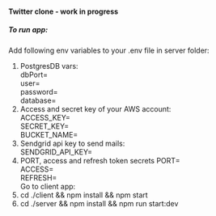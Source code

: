#### Twitter clone - work in progress

##### To run app:

Add following env variables to your .env file in server folder:

1. PostgresDB vars:  
   dbPort=  
   user=  
   password=  
   database=
2. Access and secret key of your AWS account:  
   ACCESS_KEY=  
   SECRET_KEY=  
   BUCKET_NAME=
3. Sendgrid api key to send mails:  
   SENDGRID_API_KEY=
4. PORT, access and refresh token secrets
   PORT=  
   ACCESS=  
   REFRESH=  
   Go to client app:
5. cd ./client && npm install && npm start
6. cd ./server && npm install && npm run start:dev
